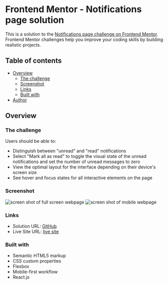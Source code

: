 # Frontend Mentor - Notifications page solution

This is a solution to the [Notifications page challenge on Frontend Mentor](https://www.frontendmentor.io/challenges/notifications-page-DqK5QAmKbC). Frontend Mentor challenges help you improve your coding skills by building realistic projects. 

## Table of contents

- [Overview](#overview)
  - [The challenge](#the-challenge)
  - [Screenshot](#screenshot)
  - [Links](#links)
  - [Built with](#built-with)
- [Author](#author)


## Overview

### The challenge

Users should be able to:

- Distinguish between "unread" and "read" notifications
- Select "Mark all as read" to toggle the visual state of the unread notifications and set the number of unread messages to zero
- View the optimal layout for the interface depending on their device's screen size
- See hover and focus states for all interactive elements on the page

### Screenshot

![screen shot of full screen webpage](https://github.com/Eileenpk/Notifications-page/blob/main/notifications-page/src/assets/ScreenshotFull.png)
![screen shot of mobile webpage](https://github.com/Eileenpk/Notifications-page/blob/main/notifications-page/src/assets/ScreenshotMobile.png)
### Links

- Solution URL: [GitHub](https://github.com/Eileenpk/Notifications-page.git)
- Live Site URL: [live site](https://eileenpk.github.io/Notifications-page/)

### Built with

- Semantic HTML5 markup
- CSS custom properties
- Flexbox
- Mobile-first workflow
- React.js

